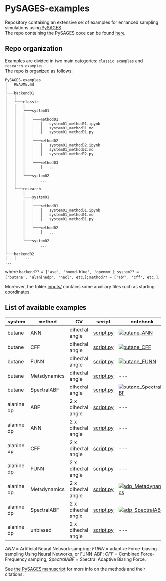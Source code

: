
# PySAGES-examples

Repository containing an extensive set of examples for enhanced sampling simulations using [PySAGES](https://arxiv.org/abs/2301.04835).\
The repo containing the PySAGES code can be found [here](https://github.com/SSAGESLabs/PySAGES).


## Repo organization

Examples are divided in two main categories: `classic examples` and `research examples`.\
The repo is organized as follows:

```
PySAGES-examples
│   README.md
│
└───backend01
│   │
│   └───classic
│   │   │
│   │   └───system01
│   │   │   │
│   │   │   └───method01
│   │   │   │   │   system01_method01.ipynb
│   │   │   │   │   system01_method01.md
│   │   │   │   │   system01_method01.py
│   │   │   │
│   │   │   └───method02
│   │   │   │   │   system01_method02.ipynb
│   │   │   │   │   system01_method02.md
│   │   │   │   │   system01_method02.py
│   │   │   │
│   │   │   └───method03
│   │   │       │   ...
│   │   │
│   │   └───system02
│   │       │   ...
│   │
│   └───research
│       │
│       └───system01
│       │   │
│       │   └───method01
│       │   │   │   system01_method01.ipynb
│       │   │   │   system01_method01.md
│       │   │   │   system01_method01.py
│       │   │
│       │   └───method02
│       │       │   ...
│       │  
│       └───system02
│           │   ...
│   
└───backend02
│   │   ...
...
```
where `backend?? = ['ase', 'hoomd-blue', 'openmm']`; 
`system?? = ['butane', 'alaninedp', 'nacl', etc.]`;
`method?? = ['abf', 'cff', etc.]`.


Moreover, the folder [inputs/](./inputs/) contains some auxiliary files
such as starting coordinates.


## List of available examples

| system     | method       | CV                 | script                                             | notebook |
|------------|--------------|--------------------|----------------------------------------------------|----------| 
| butane     | ANN          | dihedral angle     | [script.py](./hoomd-blue/classic/butane/ann/butane_ANN.py) | [![butane_ANN](https://colab.research.google.com/assets/colab-badge.svg)](https://colab.research.google.com/github/SSAGESLabs/PySAGES-examples/blob/main/hoomd-blue/classic/butane/ann/butane_ANN.ipynb) |
| butane     | CFF          | dihedral angle     | [script.py](./hoomd-blue/classic/butane/cff/butane_CFF.py) | [![butane_CFF](https://colab.research.google.com/assets/colab-badge.svg)](https://colab.research.google.com/github/SSAGESLabs/PySAGES-examples/blob/main/hoomd-blue/classic/butane/cff/butane_CFF.ipynb) |
| butane     | FUNN         | dihedral angle     | [script.py](./hoomd-blue/classic/butane/funn/butane_FUNN.py) | [![butane_FUNN](https://colab.research.google.com/assets/colab-badge.svg)](https://colab.research.google.com/github/SSAGESLabs/PySAGES-examples/blob/main/hoomd-blue/classic/butane/funn/butane_FUNN.ipynb) |
| butane     | Metadynamics | dihedral angle     | [script.py](./hoomd-blue/classic/butane/metad/butane_Metadynamics.py) | --- |
| butane     | SpectralABF  | dihedral angle     | [script.py](./hoomd-blue/classic/butane/spectral_abf/butane_SpectralABF.py) | [![butane_SpectralABF](https://colab.research.google.com/assets/colab-badge.svg)](https://colab.research.google.com/github/SSAGESLabs/PySAGES-examples/blob/main/hoomd-blue/classic/butane/spectral_abf/butane_SpectralABF.ipynb) |
| alanine dp | ABF          | 2 x dihedral angle | [script.py](./openmm/classic/alaninedipeptide/abf/adp_ABF.py)   | --- |
| alanine dp | ANN          | 2 x dihedral angle | [script.py](./openmm/classic/alaninedipeptide/ann/adp_ANN.py)   | --- |
| alanine dp | CFF          | 2 x dihedral angle | [script.py](./openmm/classic/alaninedipeptide/cff/adp_CFF.py)   | --- |
| alanine dp | FUNN         | 2 x dihedral angle | [script.py](./openmm/classic/alaninedipeptide/funn/adp_FUNN.py) | --- |
| alanine dp | Metadynamics | 2 x dihedral angle | [script.py](./openmm/classic/alaninedipeptide/metad/adp_Metadynamics.py) | [![adp_Metadynamics](https://colab.research.google.com/assets/colab-badge.svg)](https://colab.research.google.com/github/SSAGESLabs/PySAGES-examples/blob/main/openmm/classic/alaninedipeptide/metad/adp_Metadynamics.ipynb) |
| alanine dp | SpectralABF  | 2 x dihedral angle | [script.py](./openmm/classic/alaninedipeptide/spectral_abf/adp_SpectralABF.py) | [![adp_SpectralABF](https://colab.research.google.com/assets/colab-badge.svg)](https://colab.research.google.com/github/SSAGESLabs/PySAGES-examples/blob/main/openmm/classic/alaninedipeptide/spectral_abf/adp_SpectralABF.ipynb) |
| alanine dp | unbiased     | 2 x dihedral angle | [script.py](./openmm/classic/alaninedipeptide/unbiased/adp_unbiased.py) | --- |

*ANN*  = Artificial Neural Network sampling; 
*FUNN* = adaptive Force-biasing sampling Using Neural Networks, or FUNN-ABF;
*CFF*  = Combined Force-Frequency sampling;
*SpectralABF* = Spectral Adaptive Biasing Force. 

See [the PySAGES manuscript](https://arxiv.org/abs/2301.04835) for more info on the methods and their citations.

